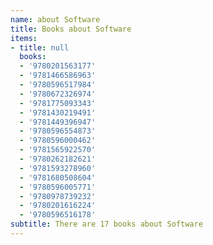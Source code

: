 ```yaml
---
name: about Software
title: Books about Software
items:
- title: null
  books:
  - '9780201563177'
  - '9781466586963'
  - '9780596517984'
  - '9780672326974'
  - '9781775093343'
  - '9781430219491'
  - '9781449396947'
  - '9780596554873'
  - '9780596000462'
  - '9781565922570'
  - '9780262182621'
  - '9781593278960'
  - '9781680508604'
  - '9780596005771'
  - '9780978739232'
  - '9780201616224'
  - '9780596516178'
subtitle: There are 17 books about Software
---
```


